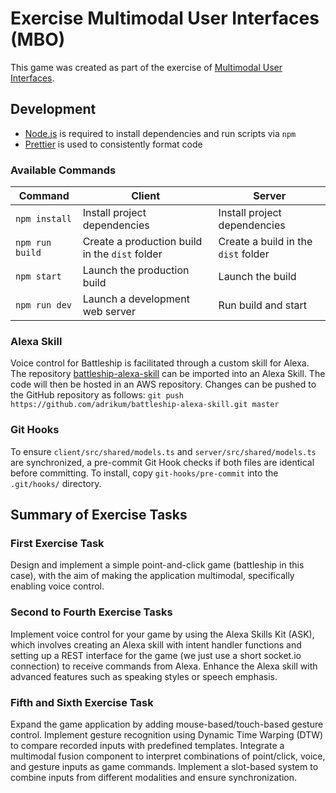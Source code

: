 # Exercise Multimodal User Interfaces (MBO)

This game was created as part of the exercise of [Multimodal User Interfaces](https://tu-dresden.de/ing/informatik/ai/mci/studium/lehrveranstaltungen/multimodale-benutzungsoberflaechen).

## Development

- [Node.js](https://nodejs.org) is required to install dependencies and run scripts via `npm`
- [Prettier](https://marketplace.visualstudio.com/items?itemName=esbenp.prettier-vscode) is used to consistently format code

### Available Commands

| Command         | Client                                         | Server                              |
| --------------- | ---------------------------------------------- | ----------------------------------- |
| `npm install`   | Install project dependencies                   | Install project dependencies        |
| `npm run build` | Create a production build in the `dist` folder | Create a build in the `dist` folder |
| `npm start`     | Launch the production build                    | Launch the build                    |
| `npm run dev`   | Launch a development web server                | Run build and start                 |

### Alexa Skill

Voice control for Battleship is facilitated through a custom skill for Alexa. The repository [battleship-alexa-skill](https://github.com/adrikum/battleship-alexa-skill) can be imported into an Alexa Skill. The code will then be hosted in an AWS repository. Changes can be pushed to the GitHub repository as follows: `git push https://github.com/adrikum/battleship-alexa-skill.git master`

### Git Hooks

To ensure `client/src/shared/models.ts` and `server/src/shared/models.ts` are synchronized, a pre-commit Git Hook checks if both files are identical before committing. To install, copy `git-hooks/pre-commit` into the `.git/hooks/` directory.

## Summary of Exercise Tasks

### First Exercise Task

Design and implement a simple point-and-click game (battleship in this case), with the aim of making the application multimodal, specifically enabling voice control.

### Second to Fourth Exercise Tasks

Implement voice control for your game by using the Alexa Skills Kit (ASK), which involves creating an Alexa skill with intent handler functions and setting up a REST interface for the game (we just use a short socket.io connection) to receive commands from Alexa. Enhance the Alexa skill with advanced features such as speaking styles or speech emphasis.

### Fifth and Sixth Exercise Task

Expand the game application by adding mouse-based/touch-based gesture control. Implement gesture recognition using Dynamic Time Warping (DTW) to compare recorded inputs with predefined templates. Integrate a multimodal fusion component to interpret combinations of point/click, voice, and gesture inputs as game commands. Implement a slot-based system to combine inputs from different modalities and ensure synchronization.
